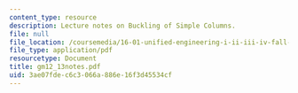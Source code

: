 ```yaml
---
content_type: resource
description: Lecture notes on Buckling of Simple Columns.
file: null
file_location: /coursemedia/16-01-unified-engineering-i-ii-iii-iv-fall-2005-spring-2006/3ae07fdec6c3066a886e16f3d45534cf_gm12_13notes.pdf
file_type: application/pdf
resourcetype: Document
title: gm12_13notes.pdf
uid: 3ae07fde-c6c3-066a-886e-16f3d45534cf
---
```


